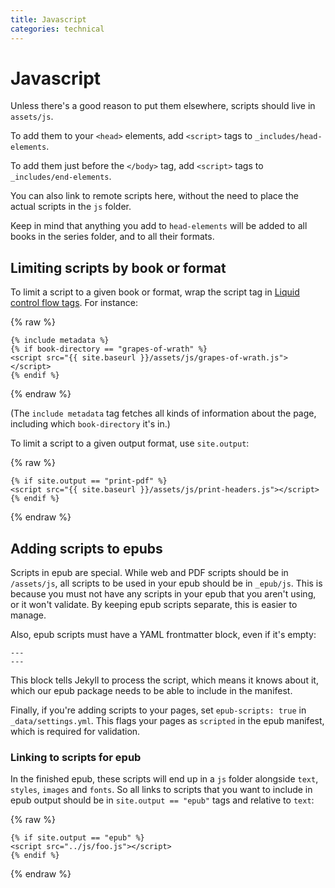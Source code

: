 ```yaml
---
title: Javascript
categories: technical
---
```


# Javascript

Unless there's a good reason to put them elsewhere, scripts should live in `assets/js`.

To add them to your `<head>` elements, add `<script>` tags to `_includes/head-elements`. 

To add them just before the `</body>` tag, add `<script>` tags to `_includes/end-elements`. 

You can also link to remote scripts here, without the need to place the actual scripts in the `js` folder.

Keep in mind that anything you add to `head-elements` will be added to all books in the series folder, and to all their formats.

## Limiting scripts by book or format

To limit a script to a given book or format, wrap the script tag in [Liquid control flow tags](https://help.shopify.com/themes/liquid/tags/control-flow-tags). For instance:

{% raw %}
```
{% include metadata %}
{% if book-directory == "grapes-of-wrath" %}
<script src="{{ site.baseurl }}/assets/js/grapes-of-wrath.js"></script>
{% endif %}
```
{% endraw %}

(The `include metadata` tag fetches all kinds of information about the page, including which `book-directory` it's in.)

To limit a script to a given output format, use `site.output`:

{% raw %}
```
{% if site.output == "print-pdf" %}
<script src="{{ site.baseurl }}/assets/js/print-headers.js"></script>
{% endif %}
```
{% endraw %}

## Adding scripts to epubs

Scripts in epub are special. While web and PDF scripts should be in `/assets/js`, all scripts to be used in your epub should be in `_epub/js`. This is because you must not have any scripts in your epub that you aren't using, or it won't validate. By keeping epub scripts separate, this is easier to manage.

Also, epub scripts must have a YAML frontmatter block, even if it's empty:

```
---
---
```

This block tells Jekyll to process the script, which means it knows about it, which our epub package needs to be able to include in the manifest.

Finally, if you're adding scripts to your pages, set `epub-scripts: true` in `_data/settings.yml`. This flags your pages as `scripted` in the epub manifest, which is required for validation.

### Linking to scripts for epub

In the finished epub, these scripts will end up in a `js` folder alongside `text`, `styles`, `images` and `fonts`. So all links to scripts that you want to include in epub output should be in `site.output == "epub"` tags and relative to `text`:

{% raw %}
```
{% if site.output == "epub" %}
<script src="../js/foo.js"></script>
{% endif %}
```
{% endraw %}
